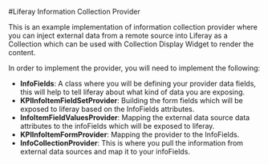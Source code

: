 #Liferay Information Collection Provider

This is an example implementation of information collection provider where you can inject external data from a remote source into Liferay as a Collection which can be used with Collection Display Widget to render the content.

In order to implement the provider, you will need to implement the following:
- **InfoFields**: A class where you will be defining your provider data fields, this will help to tell liferay about what kind of data you are exposing.
- **KPIInfoItemFieldSetProvider**: Building the form fields which will be exposed to liferay based on the InfoFields attributes.
- **InfoItemFieldValuesProvider**: Mapping the external data source data attributes to the infoFields which will be exposed to liferay.
- **KPIInfoItemFormProvider**: Mapping the provider to the InfoFields.
- **InfoCollectionProvider**: This is where you pull the information from external data sources and map it to your infoFields.
